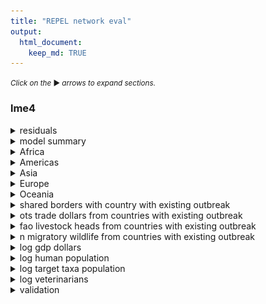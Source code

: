 ```yaml
---
title: "REPEL network eval"
output: 
  html_document:
    keep_md: TRUE
---
```


<small>_Click on the_ ▶ _︎arrows to expand sections._</small>




### lme4



<details>
<summary>residuals</summary>
![](network_model_eval_files/figure-html/resids-1.png)<!-- -->![](network_model_eval_files/figure-html/resids-2.png)<!-- -->
</details>

<details>
<summary>model summary</summary>

```
## Generalized linear mixed model fit by maximum likelihood (Adaptive
##   Gauss-Hermite Quadrature, nAGQ = 0) [glmerMod]
##  Family: binomial  ( logit )
## Formula: 
## outbreak_start ~ (0 + continent | disease) + (0 + shared_borders_from_outbreaks |  
##     disease) + (0 + ots_trade_dollars_from_outbreaks | disease) +  
##     (0 + fao_livestock_heads_from_outbreaks | disease) + (0 +  
##     n_migratory_wildlife_from_outbreaks | disease) + (0 + log_gdp_dollars |  
##     disease) + (0 + log_human_population | disease) + (0 + log_target_taxa_population |  
##     disease) + (0 + log_veterinarians | disease)
##    Data: augmented_data_compressed
## Weights: wgts
## Control: glmerControl(calc.derivs = TRUE)
## 
##      AIC      BIC   logLik deviance df.resid 
##  18346.1  18606.7  -9149.0  18298.1   384328 
## 
## Scaled residuals: 
##    Min     1Q Median     3Q    Max 
##  -6.26  -0.06  -0.03  -0.02 918.39 
## 
## Random effects:
##  Groups    Name                                Variance  Std.Dev. Corr       
##  disease   continentAfrica                     5.6911682 2.38562             
##            continentAmericas                   3.3500077 1.83030  -0.04      
##            continentAsia                       4.2268658 2.05593   0.84  0.25
##            continentEurope                     4.1356430 2.03363   0.18  0.63
##            continentOceania                    0.9810750 0.99049   0.55  0.31
##  disease.1 shared_borders_from_outbreaks       0.0983553 0.31362             
##  disease.2 ots_trade_dollars_from_outbreaks    0.0096375 0.09817             
##  disease.3 fao_livestock_heads_from_outbreaks  0.0005926 0.02434             
##  disease.4 n_migratory_wildlife_from_outbreaks 0.5865768 0.76588             
##  disease.5 log_gdp_dollars                     1.3348996 1.15538             
##  disease.6 log_human_population                0.6441507 0.80259             
##  disease.7 log_target_taxa_population          1.3666570 1.16904             
##  disease.8 log_veterinarians                   0.0436349 0.20889             
##             
##             
##             
##             
##   0.58      
##   0.74  0.87
##             
##             
##             
##             
##             
##             
##             
##             
## Number of obs: 384352, groups:  disease, 58
## 
## Fixed effects:
##             Estimate Std. Error z value Pr(>|z|)    
## (Intercept)   -8.850      0.202  -43.82   <2e-16 ***
## ---
## Signif. codes:  0 '***' 0.001 '**' 0.01 '*' 0.05 '.' 0.1 ' ' 1
```



|variable                            |  variance|
|:-----------------------------------|---------:|
|continentAfrica                     | 5.6911682|
|continentAmericas                   | 3.3500077|
|continentAsia                       | 4.2268658|
|continentEurope                     | 4.1356430|
|continentOceania                    | 0.9810750|
|shared_borders_from_outbreaks       | 0.0983553|
|ots_trade_dollars_from_outbreaks    | 0.0096375|
|fao_livestock_heads_from_outbreaks  | 0.0005926|
|n_migratory_wildlife_from_outbreaks | 0.5865768|
|log_gdp_dollars                     | 1.3348996|
|log_human_population                | 0.6441507|
|log_target_taxa_population          | 1.3666570|
|log_veterinarians                   | 0.0436349|
</details>







<details>
<summary>Africa</summary>
![](network_model_eval_files/figure-html/lme-coef-1-1.png)<!-- -->
</details>
<details>
<summary>Americas</summary>
![](network_model_eval_files/figure-html/lme-coef-2-1.png)<!-- -->
</details>
<details>
<summary>Asia</summary>
![](network_model_eval_files/figure-html/lme-coef-3-1.png)<!-- -->
</details>
<details>
<summary>Europe</summary>
![](network_model_eval_files/figure-html/lme-coef-4-1.png)<!-- -->
</details>
<details>
<summary>Oceania</summary>
![](network_model_eval_files/figure-html/lme-coef-5-1.png)<!-- -->
</details>
<details>
<summary>shared borders with country with existing outbreak</summary>
![](network_model_eval_files/figure-html/lme-coef-6-1.png)<!-- -->
</details>
<details>
<summary>ots trade dollars from countries with existing outbreak</summary>
![](network_model_eval_files/figure-html/lme-coef-7-1.png)<!-- -->
</details>
<details>
<summary>fao livestock heads from countries with existing outbreak</summary>
![](network_model_eval_files/figure-html/lme-coef-8-1.png)<!-- -->
</details>
<details>
<summary>n migratory wildlife from countries with existing outbreak</summary>
![](network_model_eval_files/figure-html/lme-coef-9-1.png)<!-- -->
</details>
<details>
<summary>log gdp dollars</summary>
![](network_model_eval_files/figure-html/lme-coef-10-1.png)<!-- -->
</details>
<details>
<summary>log human population</summary>
![](network_model_eval_files/figure-html/lme-coef-11-1.png)<!-- -->
</details>
<details>
<summary>log target taxa population</summary>
![](network_model_eval_files/figure-html/lme-coef-12-1.png)<!-- -->
</details>
<details>
<summary>log veterinarians</summary>
![](network_model_eval_files/figure-html/lme-coef-13-1.png)<!-- -->
</details>

<details>
<summary>validation</summary>

```
## [1] TRUE
```

![](network_model_eval_files/figure-html/lme-validation-1.png)<!-- -->![](network_model_eval_files/figure-html/lme-validation-2.png)<!-- -->![](network_model_eval_files/figure-html/lme-validation-3.png)<!-- -->
</details>

